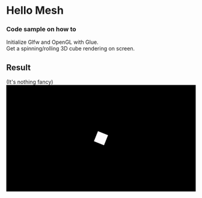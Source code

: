 # Hello Mesh

### Code sample on how to
Initialize Glfw and OpenGL with Glue.  
Get a spinning/rolling 3D cube rendering on screen.


## Result
(It's nothing fancy)
![Spinning Cube](demo/Hello_mesh.gif)
